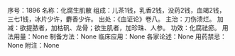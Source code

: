 序号：1896
名称：化腐生肌散
组成：儿茶1钱，乳香2钱，没药2钱，血竭2钱，三七1钱，冰片少许，麝香少许。
出处：《血证论》卷八。
主治：刀伤溃烂。
加减：欲提脓者，加枯矾、龙骨；欲生肌者，加珍珠、人参。
功效：化腐祛瘀。
用法用量：None
制备方法：None
临床应用：None
各家论述：None
用药禁忌：None
附注：None
